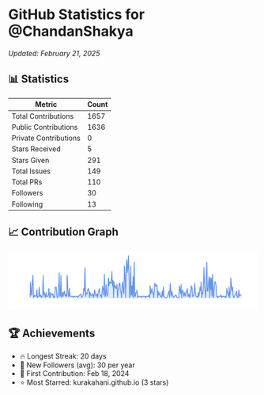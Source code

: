 # GitHub Statistics for @ChandanShakya
*Updated: February 21, 2025*

## 📊 Statistics
| Metric | Count |
|--------|--------|
| Total Contributions | 1657 |
| Public Contributions | 1636 |
| Private Contributions | 0 |
| Stars Received | 5 |
| Stars Given | 291 |
| Total Issues | 149 |
| Total PRs | 110 |
| Followers | 30 |
| Following | 13 |

## 📈 Contribution Graph

![Contribution Graph](./contribution_graph.png)

## 🏆 Achievements

- 🔥 Longest Streak: 20 days
- 👥 New Followers (avg): 30 per year
- 📅 First Contribution: Feb 18, 2024
- ⭐ Most Starred: kurakahani.github.io (3 stars)
